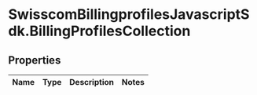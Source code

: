 # SwisscomBillingprofilesJavascriptSdk.BillingProfilesCollection

## Properties
Name | Type | Description | Notes
------------ | ------------- | ------------- | -------------


